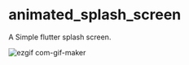 # animated_splash_screen

A Simple flutter splash screen.

![ezgif com-gif-maker](https://user-images.githubusercontent.com/30585556/123456508-8be02a00-d600-11eb-98ae-40fcb7976adf.gif)

